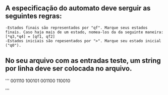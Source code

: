 ## A especificação do automato deve serguir as seguintes regras:
	-Estados finais são representados por "qf". Marque seus estados finais. Caso haja mais de um estado, nomea-los da da seguinte maneira: [*q3,*q4] = [qf1, qf2]
	-Estados iniciais são repesentados por ">". Marque seu estado inicial ("q0").

## No seu arquivo com as entradas teste, um string por linha deve ser colocada no arquivo.

'''
001110
100101
001100
110010

'''
